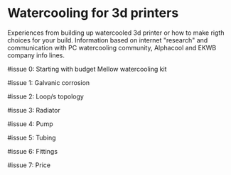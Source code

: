# Watercooling for 3d printers
Experiences from building up watercooled 3d printer or how to make rigth choices for your build. Information based on internet "research" and communication with PC watercooling community, Alphacool and EKWB company info lines.

#issue 0: Starting with budget Mellow watercooling kit

#issue 1: Galvanic corrosion

#issue 2: Loop/s topology

#issue 3: Radiator

#issue 4: Pump

#issue 5: Tubing

#issue 6: Fittings

#issue 7: Price


